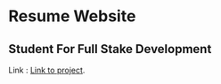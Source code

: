 # Resume Website

## Student For Full Stake Development 

Link : [Link to project](https://ehaboo.github.io/my-resume/).